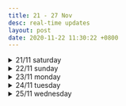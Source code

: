 ```yaml
---
title: 21 - 27 Nov
desc: real-time updates
layout: post
date: 2020-11-22 11:30:22 +0800
---
```


<details>
<summary>21/11 saturday</summary>
<h3>21/11 saturday</h3>

<p>
📃 <b>to-do</b>
<ul>
    <li>recap</li>
    <li>japanese - ◯ ◯ </li>
    <li class="done">art</li>
</ul>
</p>
<br><br>
</details>

<details>
<summary>22/11 sunday</summary>
<h3>22/11 sunday</h3>

<p>
📃 <b>to-do</b>
<ul>
    <li>recap</li>
    <li class="done">japanese - ⬤ ⬤ </li>
    <li class="done">art</li>
    <li class="done">workout</li>
</ul>
</p>
<br><br>
</details>

<details>
<summary>23/11 monday</summary>
<h3>23/11 monday</h3>

<p>
📃 <b>to-do</b>
<ul>
    <li class="done">recap</li>
    <li class="done">web dev - ⬤ ⬤ ⬤ </li>
    <li class="done">japanese - ⬤ ⬤ </li>
    <li class="done">art</li>
    <li class="done">workout</li>
</ul>
</p>

<p>
23:50: How did I manage to complete all the tasks for today and also go for a haircut, buy dinner, practise the guitar & piano??? Truly bizarre. But this might be the closest I've been to my ideal day thus far. Drains my battery flat but it's the good kind of tired. 🌙
</p>
<br><br>
</details>

<details>
<summary>24/11 tuesday</summary>
<h3>24/11 tuesday</h3>

<p>
📃 <b>to-do</b>
<ul>
    <li>web dev - ⬤ ◯ ◯</li>
    <li>japanese - ◯ ◯ </li>
    <li class="done">art</li>
    <li class="done">workout</li>
</ul>
</p>

<p>
17:12: I might've just jinxed my productivity streak away but at least I managed to finish a book which, honestly, isn't much 😶 Gonna do a quick workout now and see if I can salvage the rest of the day.
</p>
<br><br>
</details>

<details>
<summary>25/11 wednesday</summary>
<h3>25/11 wednesday</h3>

<p>
📃 <b>to-do</b>
<ul>
    <li>web dev - ◯ ◯</li>
    <li>japanese - ◯ ◯ </li>
    <li>art</li>
    <li>workout</li>
</ul>
</p>

<br><br>

</details>
